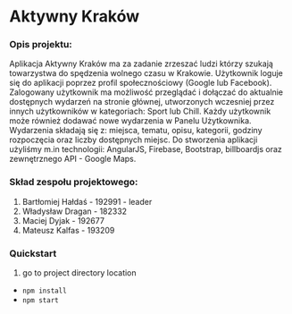 # Aktywny Kraków

### Opis projektu:
   
   Aplikacja Aktywny Kraków ma za zadanie zrzeszać ludzi którzy szukają towarzystwa do spędzenia wolnego czasu w Krakowie. Użytkownik loguje się do aplikacji poprzez profil społecznościowy (Google lub Facebook). Zalogowany użytkownik ma możliwość przeglądać i dołączać do  aktualnie dostępnych wydarzeń na stronie głównej, utworzonych wczesniej przez innych użytkowników w kategoriach: Sport lub Chill. Każdy użytkownik może również dodawać nowe wydarzenia w Panelu Użytkownika. Wydarzenia składają się z: miejsca, tematu, opisu, kategorii, godziny rozpoczęcia oraz liczby dostępnych miejsc.
   Do stworzenia aplikacji użyliśmy m.in technologii: AngularJS, Firebase, Bootstrap, billboardjs oraz zewnętrznego API - Google Maps.

### Skład zespołu projektowego:

1. Bartłomiej Hałdaś - 192991 - leader
2. Władysław Dragan - 182332
3. Maciej Dyjak - 192677
4. Mateusz Kalfas - 193209

### Quickstart
1. go to project directory location
- `npm install`
- `npm start`
